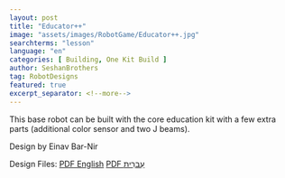 ```yaml
---
layout: post
title: "Educator++"
image: "assets/images/RobotGame/Educator++.jpg"
searchterms: "lesson"
language: "en"
categories: [ Building, One Kit Build ]
author: SeshanBrothers
tag: RobotDesigns
featured: true
excerpt_separator: <!--more-->
---
```


This base robot can be built with the core education kit with a few extra parts (additional color sensor and two J beams).

Design by Einav Bar-Nir

Design Files:
 <a href="/en/RobotGame/Educator++ English.pdf">PDF English</a>
 <a href="/en/RobotGame/Educator++.pdf">PDF עִברִית</a>
